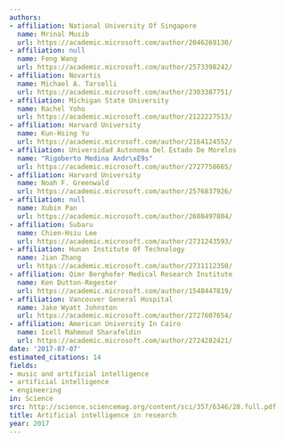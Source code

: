 ```yaml
---
authors:
- affiliation: National University Of Singapore
  name: Mrinal Musib
  url: https://academic.microsoft.com/author/2046269130/
- affiliation: null
  name: Feng Wang
  url: https://academic.microsoft.com/author/2573398242/
- affiliation: Novartis
  name: Michael A. Tarselli
  url: https://academic.microsoft.com/author/2303387751/
- affiliation: Michigan State University
  name: Rachel Yoho
  url: https://academic.microsoft.com/author/2122227513/
- affiliation: Harvard University
  name: Kun-Hsing Yu
  url: https://academic.microsoft.com/author/2164124552/
- affiliation: Universidad Autonoma Del Estado De Morelos
  name: "Rigoberto Medina Andr\xE9s"
  url: https://academic.microsoft.com/author/2727758665/
- affiliation: Harvard University
  name: Noah F. Greenwald
  url: https://academic.microsoft.com/author/2576837926/
- affiliation: null
  name: Xubin Pan
  url: https://academic.microsoft.com/author/2608497804/
- affiliation: Subaru
  name: Chien-Hsiu Lee
  url: https://academic.microsoft.com/author/2731243593/
- affiliation: Hunan Institute Of Technology
  name: Jian Zhang
  url: https://academic.microsoft.com/author/2731112350/
- affiliation: Qimr Berghofer Medical Research Institute
  name: Ken Dutton-Regester
  url: https://academic.microsoft.com/author/1548447819/
- affiliation: Vancouver General Hospital
  name: Jake Wyatt Johnston
  url: https://academic.microsoft.com/author/2727607654/
- affiliation: American University In Cairo
  name: Icell Mahmoud Sharafeldin
  url: https://academic.microsoft.com/author/2724282421/
date: '2017-07-07'
estimated_citations: 14
fields:
- music and artificial intelligence
- artificial intelligence
- engineering
in: Science
src: http://science.sciencemag.org/content/sci/357/6346/28.full.pdf
title: Artificial intelligence in research
year: 2017
---
```

